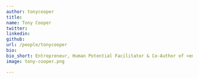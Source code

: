 ```yaml
---
author: tonycooper
title: 
name: Tony Cooper
twitter: 
linkedin: 
github: 
url: /people/tonycooper
bio: 
bio_short: Entrepreneur, Human Potential Facilitator & Co-Author of <em>Diamond Goldfish</em>
image: tony-cooper.png

---
```


